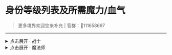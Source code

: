 # 身份等级列表及所需魔力/血气
> 更多境界欢迎您来补充 | 官群：🐧111658697
---
<details>
<summary>点击展开 · 战士</summary>

| 等级名称 | 所需血气
| :---: | :---: |
| 见习战士 | 300 |
| 正式战士 | 700 |
| 精英战士 | 1200 |
| 皇家战士 | 1800 |
| 大战士 | 2500 |
| 英雄战士 | 3300 |
| 传奇战士 | 4200 |
| 战神一阶 | 5200 |
| 战神二阶 | 6300 |
| 战神三阶 | 7500 |
| 战神四阶 | 8800 |
| 战神五阶 | 10200 |
| 战神六阶 | 11700 |
| 战神七阶 | 13300 |
| 战神八阶 | 15000 |
| 战神九阶 | 16800 |
</details>
<details>
<summary>点击展开 · 魔法师</summary>

| 等级名称 | 所需魔力
| :---: | :---: |
| 见习法师 | 300 |
| 正式法师 | 700 |
| 中等法师 | 1200 |
| 高级法师 | 1800 |
| 魔导士 | 2500 |
| 大魔导士 | 3300 |
| 传奇法师 | 4200 |
| 法神一阶 | 5200 |
| 法神二阶 | 6300 |
| 法神三阶 | 7500 |
| 法神四阶 | 8800 |
| 法神五阶 | 10200 |
| 法神六阶 | 11700 |
| 法神七阶 | 13300 |
| 法神八阶 | 15000 |
| 法神九阶 | 16800 |
</details>